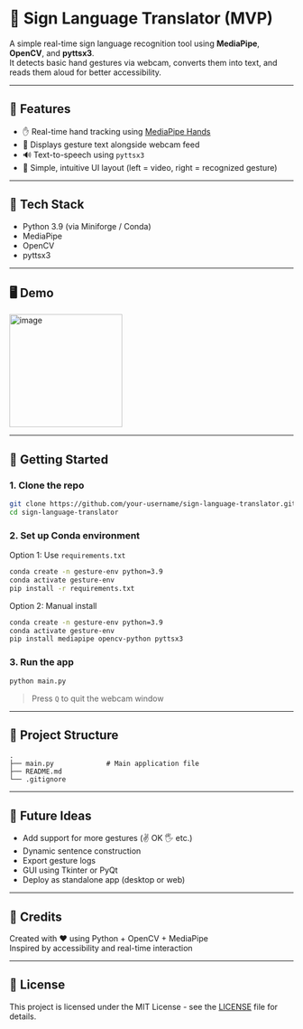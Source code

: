 # 🤟 Sign Language Translator (MVP)

A simple real-time sign language recognition tool using **MediaPipe**, **OpenCV**, and **pyttsx3**.  
It detects basic hand gestures via webcam, converts them into text, and reads them aloud for better accessibility.

---

## 🧠 Features

- ✋ Real-time hand tracking using [MediaPipe Hands](https://developers.google.com/mediapipe)
- 📝 Displays gesture text alongside webcam feed
- 🔊 Text-to-speech using `pyttsx3`
- 🎯 Simple, intuitive UI layout (left = video, right = recognized gesture)

---

## 🧰 Tech Stack

- Python 3.9 (via Miniforge / Conda)
- MediaPipe
- OpenCV
- pyttsx3

---

## 🖥️ Demo

<img width="200" alt="image" src="https://github.com/user-attachments/assets/c3177858-f405-452b-9dff-c3ed1132530c" />


---

## 🚀 Getting Started

### 1. Clone the repo

```bash
git clone https://github.com/your-username/sign-language-translator.git
cd sign-language-translator
```

### 2. Set up Conda environment

Option 1: Use `requirements.txt`

```bash
conda create -n gesture-env python=3.9
conda activate gesture-env
pip install -r requirements.txt
```

Option 2: Manual install

```bash
conda create -n gesture-env python=3.9
conda activate gesture-env
pip install mediapipe opencv-python pyttsx3
```

### 3. Run the app

```bash
python main.py
```

> Press `Q` to quit the webcam window

---

## 📁 Project Structure

```
.
├── main.py             # Main application file
├── README.md
└── .gitignore
```

---

## 📌 Future Ideas

- Add support for more gestures (✌️ OK 🖐️ etc.)
- Dynamic sentence construction
- Export gesture logs
- GUI using Tkinter or PyQt
- Deploy as standalone app (desktop or web)

---

## 🙌 Credits

Created with ❤️ using Python + OpenCV + MediaPipe  
Inspired by accessibility and real-time interaction

---

## 📄 License

This project is licensed under the MIT License - see the [LICENSE](LICENSE) file for details.
